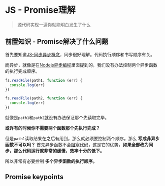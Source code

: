 # JS - Promise理解
> 源代码实现一遍你就能明白发生了什么

## 前置知识 - Promise解决了什么问题

首先要知道[JS-同步异步概念]()，同步很好理解。代码执行顺序和书写顺序有关。

而异步，就像是在[Nodejs异步编程]()里面提到的，我们没有办法控制两个异步函数的执行完成顺序。

```JavaScript
fs.readFile(path1, function (err) {
  console.log(err)
})

fs.readFile(path2, function (err) {
  console.log(err)
})
```

就像是`path1`和`path2`就没有办法保证那个先读取完毕。

**或许有的时候你不需要两个函数那个先执行完成？**

但是`path1`读取结果在之后有用到，那么就必须要控制两个顺序。那么 **写成非异步函数不可以吗？** 首先异步函数不会[阻塞代码]()，这是它的优势，**如果全部改为同步，那么代码运行就非常的缓慢，效率十分的低下。**

所以非常有必要控制 **多个异步函数的执行顺序。**

## Promise keypoints

